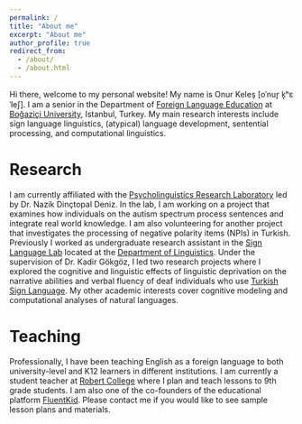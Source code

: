 ```yaml
---
permalink: /
title: "About me"
excerpt: "About me"
author_profile: true
redirect_from: 
  - /about/
  - /about.html
---
```


Hi there, welcome to my personal website! My name is Onur Kele&#351; [o&#712;nur&#805; k&#799;&#688;&#603;&#712;le&#643;]. I am a senior in the Department of [Foreign Language Education](https://fled.boun.edu.tr) at [Bo&#287;azi&ccedil;i University](http://www.boun.edu.tr), Istanbul, Turkey. My main research interests include sign language linguistics, (atypical) language development, sentential processing, and computational linguistics.

Research
======
I am currently affiliated with the [Psycholinguistics Research Laboratory](http://denizlab.boun.edu.tr) led by Dr. Nazik Din&ccedil;topal Deniz. In the lab, I am working on a project that examines how individuals on the autism spectrum process sentences and integrate real world knowledge. I am also volunteering for another project that investigates the processing of negative polarity items (NPIs) in Turkish. Previously I worked as undergraduate research assistant in the [Sign Language Lab](https://linguistics.boun.edu.tr/sign-language-lab) located at the [Department of Linguistics](https://linguistics.boun.edu.tr). Under the supervision of Dr. Kadir G&ouml;kg&ouml;z, I led two research projects where I explored the cognitive and linguistic effects of linguistic deprivation on the narrative abilities and verbal fluency of deaf individuals who use [Turkish Sign Language](https://en.wikipedia.org/wiki/Turkish_Sign_Language). My other academic interests cover cognitive modeling and computational analyses of natural languages. 

Teaching
======
Professionally, I have been teaching English as a foreign language to both university-level and K12 learners in different institutions. I am currently a student teacher at [Robert College](https://www.robcol.k12.tr) where I plan and teach lessons to 9th grade students. I am also one of the co-founders of the educational platform [FluentKid](https://fluentkid.com). Please contact me if you would like to see sample lesson plans and materials.
